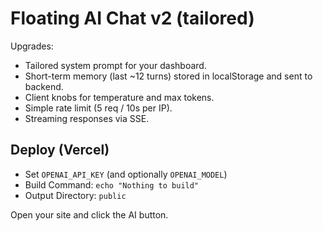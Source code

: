 # Floating AI Chat v2 (tailored)

Upgrades:
- Tailored system prompt for your dashboard.
- Short-term memory (last ~12 turns) stored in localStorage and sent to backend.
- Client knobs for temperature and max tokens.
- Simple rate limit (5 req / 10s per IP).
- Streaming responses via SSE.

## Deploy (Vercel)
- Set `OPENAI_API_KEY` (and optionally `OPENAI_MODEL`)
- Build Command: `echo "Nothing to build"`
- Output Directory: `public`

Open your site and click the AI button.
